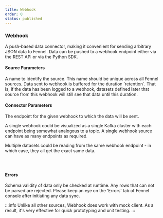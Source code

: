```yaml
---
title: Webhook
order: 0
status: published
---
```

### Webhook
A push-based data connector, making it convenient for sending arbitrary JSON data 
to Fennel. Data can be pushed to a webhook endpoint either via the REST API or via 
the Python SDK.

#### Source Parameters
<Expandable title="name" type="str">
A name to identify the source. This name should be unique across all Fennel sources.
</Expandable>

<Expandable title="retention" type="Duration" defaultVal="14d">
Data sent to webhook is buffered for the duration `retention`. That is, if the 
data has been logged to a webhook, datasets defined later that source from this 
webhook will still see that data until this duration.
</Expandable>

#### Connector Parameters
<Expandable title="endpoint" type="str">
The endpoint for the given webhook to which the data will be sent.

A single webhook could be visualized as a single Kafka cluster with each endpoint
being somewhat analogous to a topic. A single webhook source can have as many
endpoints as required.

Multiple datasets could be reading from the same webhook endpoint - in which case,
they all get the exact same data.
</Expandable>

<pre snippet="api-reference/sources/webhook#webhook_define"
    status="success" message="Two datasets sourcing from endpoints of the same webook"
    highlight="4, 6, 13">
</pre>
<pre snippet="api-reference/sources/webhook#log_data_sdk"
    status="success" message="Pushing data into webhook via Python SDK">
</pre>
<pre snippet="api-reference/sources/webhook#log_data_rest_api"
    status="success" message="Pushing data into webhook via REST API">
</pre>

#### Errors
<Expandable title="Schema mismatch errors">
Schema validity of data only be checked at runtime. Any rows that 
can not be parsed are rejected. Please keep an eye on the 'Errors' tab of 
Fennel console after initiating any data sync.
</Expandable>

:::info
Unlike all other sources, Webhook does work with mock client. As a result, it's 
very effective for quick prototyping and unit testing.
:::

